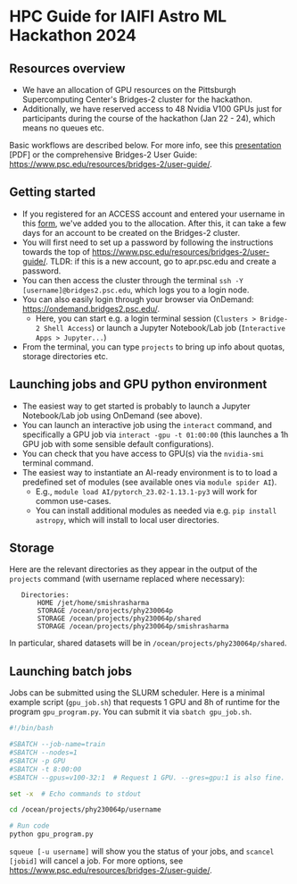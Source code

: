 # HPC Guide for IAIFI Astro ML Hackathon 2024

## Resources overview

- We have an allocation of GPU resources on the Pittsburgh Supercomputing Center's Bridges-2 cluster for the hackathon.
- Additionally, we have reserved access to 48 Nvidia V100 GPUs just for participants during the course of the hackathon (Jan 22 - 24), which means no queues etc.

Basic workflows are described below. For more info, see this [presentation](https://deeplearning.cs.cmu.edu/F22/document/recitation/Recitation10/Introduction%20to%20PSC.pdf) [PDF] or the comprehensive Bridges-2 User Guide: https://www.psc.edu/resources/bridges-2/user-guide/.

## Getting started

- If you registered for an ACCESS account and entered your username in this [form](https://forms.gle/xnvayUbwC7ivAYRj9), we've added you to the allocation. After this, it can take a few days for an account to be created on the Bridges-2 cluster.
- You will first need to set up a password by following the instructions towards the top of https://www.psc.edu/resources/bridges-2/user-guide/. TLDR: if this is a new account, go to apr.psc.edu and create a password.
- You can then access the cluster through the terminal `ssh -Y [username]@bridges2.psc.edu`, which logs you to a login node.
- You can also easily login through your browser via OnDemand: https://ondemand.bridges2.psc.edu/.
	- Here, you can start e.g. a login terminal session (`Clusters > Bridge-2 Shell Access`) or launch a Jupyter Notebook/Lab job (`Interactive Apps > Jupyter...`)
- From the terminal, you can type `projects` to bring up info about quotas, storage directories etc.

## Launching jobs and GPU python environment

- The easiest way to get started is probably to launch a Jupyter Notebook/Lab job using OnDemand (see above).
- You can launch an interactive job using the `interact` command, and specifically a GPU job via `interact -gpu -t 01:00:00` (this launches a 1h GPU job with some sensible default configurations).
- You can check that you have access to GPU(s) via the `nvidia-smi` terminal command.
- The easiest way to instantiate an AI-ready environment is to to load a predefined set of modules (see available ones via `module spider AI`).
	- E.g., `module load AI/pytorch_23.02-1.13.1-py3` will work for common use-cases.
	- You can install additional modules as needed via e.g. `pip install astropy`, which will install to local user directories. 

## Storage

Here are the relevant directories as they appear in the output of the `projects` command (with username replaced where necessary):
```
   Directories:
       HOME /jet/home/smishrasharma
       STORAGE /ocean/projects/phy230064p
       STORAGE /ocean/projects/phy230064p/shared
       STORAGE /ocean/projects/phy230064p/smishrasharma
```
In particular, shared datasets will be in `/ocean/projects/phy230064p/shared`.

## Launching batch jobs

Jobs can be submitted using the SLURM scheduler. Here is a minimal example script (`gpu_job.sh`) that requests 1 GPU and 8h of runtime for the program `gpu_program.py`. You can submit it via `sbatch gpu_job.sh`.

``` bash
#!/bin/bash

#SBATCH --job-name=train
#SBATCH --nodes=1
#SBATCH -p GPU
#SBATCH -t 8:00:00
#SBATCH --gpus=v100-32:1  # Request 1 GPU. --gres=gpu:1 is also fine.

set -x  # Echo commands to stdout

cd /ocean/projects/phy230064p/username

# Run code
python gpu_program.py
```

`squeue [-u username]` will show you the status of your jobs, and `scancel [jobid]` will cancel a job. For more options, see https://www.psc.edu/resources/bridges-2/user-guide/. 
